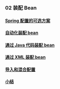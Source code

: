 ### 02 装配 Bean
>
#### [Spring 配置的可选方案](https://github.com/lu666666/notebooks/blob/master/java/spring/sping_in_action/02/01.md)
>
#### [自动化装配 bean](https://github.com/lu666666/notebooks/blob/master/java/spring/sping_in_action/02/02.md)
>
#### [通过 Java 代码装配 bean](https://github.com/lu666666/notebooks/blob/master/java/spring/sping_in_action/02/03.md)
>
#### [通过 XML 装配 bean](https://github.com/lu666666/notebooks/blob/master/java/spring/sping_in_action/02/04.md)
>
#### [导入和混合配置](https://github.com/lu666666/notebooks/blob/master/java/spring/sping_in_action/02/05.md)
>
#### [小结](https://github.com/lu666666/notebooks/blob/master/java/spring/sping_in_action/02/06.md)
